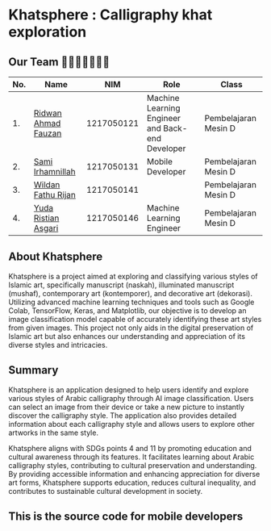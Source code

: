 
# Khatsphere : Calligraphy khat exploration

## Our Team 🤝👥👨‍👨‍👦‍👦🚀

| No. | Name                                                   | NIM         | Role                                    | Class                    |
|-----|--------------------------------------------------------|-------------|-----------------------------------------|--------------------------|
| 1.  | [Ridwan Ahmad Fauzan](https://github.com/ridwanafazn)  | 1217050121 | Machine Learning Engineer and Back-end Developer | Pembelajaran Mesin D     |
| 2.  | [Sami Irhamnillah](https://github.com/samiirham220103) | 1217050131 | Mobile Developer                       | Pembelajaran Mesin D     |
| 3.  | [Wildan Fathu Rijan](https://github.com/idhan19)       | 1217050141 |                                           | Pembelajaran Mesin D     |
| 4.  | [Yuda Ristian Asgari](https://github.com/yudaristian22) | 1217050146 | Machine Learning Engineer               | Pembelajaran Mesin D     |


## About Khatsphere 

Khatsphere is a project aimed at exploring and classifying various styles of Islamic art, specifically manuscript (naskah), illuminated manuscript (mushaf), contemporary art (kontemporer), and decorative art (dekorasi). Utilizing advanced machine learning techniques and tools such as Google Colab, TensorFlow, Keras, and Matplotlib, our objective is to develop an image classification model capable of accurately identifying these art styles from given images. This project not only aids in the digital preservation of Islamic art but also enhances our understanding and appreciation of its diverse styles and intricacies.

## Summary

Khatsphere is an application designed to help users identify and explore various styles of Arabic calligraphy through AI image classification. Users can select an image from their device or take a new picture to instantly discover the calligraphy style. The application also provides detailed information about each calligraphy style and allows users to explore other artworks in the same style.

Khatsphere aligns with SDGs points 4 and 11 by promoting education and cultural awareness through its features. It facilitates learning about Arabic calligraphy styles, contributing to cultural preservation and understanding. By providing accessible information and enhancing appreciation for diverse art forms, Khatsphere supports education, reduces cultural inequality, and contributes to sustainable cultural development in society.

## This is the source code for mobile developers
